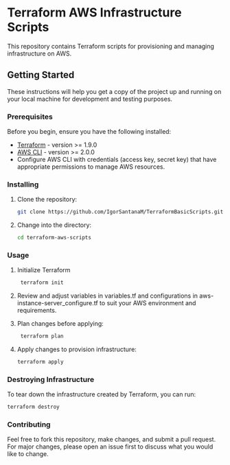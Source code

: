 # Terraform AWS Infrastructure Scripts

This repository contains Terraform scripts for provisioning and managing infrastructure on AWS.

## Getting Started

These instructions will help you get a copy of the project up and running on your local machine for development and testing purposes.

### Prerequisites

Before you begin, ensure you have the following installed:

- [Terraform](https://www.terraform.io/downloads.html) - version >= 1.9.0
- [AWS CLI](https://aws.amazon.com/cli/) - version >= 2.0.0
- Configure AWS CLI with credentials (access key, secret key) that have appropriate permissions to manage AWS resources.

### Installing

1. Clone the repository:

   ```bash
   git clone https://github.com/IgorSantanaM/TerraformBasicScripts.git
   ```
2. Change into the directory:
   ```bash
   cd terraform-aws-scripts
   ```
### Usage
1. Initialize Terraform
   ```bash
  	terraform init
     ```
2. Review and adjust variables in variables.tf and configurations in aws-instance-server_configure.tf to suit your AWS environment and requirements.

3. Plan changes before applying:
    ```bash
     terraform plan
    ```
4. Apply changes to provision infrastructure:
    ```bash
    terraform apply
    ```
### Destroying Infrastructure
To tear down the infrastructure created by Terraform, you can run:
   ```bash
   terraform destroy
   ```
### Contributing
Feel free to fork this repository, make changes, and submit a pull request. For major changes, please open an issue first to discuss what you would like to change.
